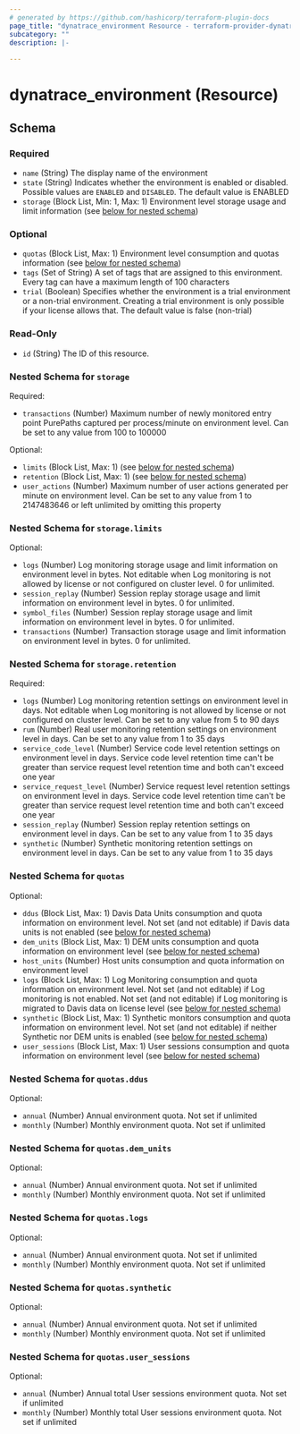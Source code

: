 ```yaml
---
# generated by https://github.com/hashicorp/terraform-plugin-docs
page_title: "dynatrace_environment Resource - terraform-provider-dynatrace"
subcategory: ""
description: |-
  
---
```


# dynatrace_environment (Resource)





<!-- schema generated by tfplugindocs -->
## Schema

### Required

- `name` (String) The display name of the environment
- `state` (String) Indicates whether the environment is enabled or disabled. Possible values are `ENABLED` and `DISABLED`. The default value is ENABLED
- `storage` (Block List, Min: 1, Max: 1) Environment level storage usage and limit information (see [below for nested schema](#nestedblock--storage))

### Optional

- `quotas` (Block List, Max: 1) Environment level consumption and quotas information (see [below for nested schema](#nestedblock--quotas))
- `tags` (Set of String) A set of tags that are assigned to this environment. Every tag can have a maximum length of 100 characters
- `trial` (Boolean) Specifies whether the environment is a trial environment or a non-trial environment. Creating a trial environment is only possible if your license allows that. The default value is false (non-trial)

### Read-Only

- `id` (String) The ID of this resource.

<a id="nestedblock--storage"></a>
### Nested Schema for `storage`

Required:

- `transactions` (Number) Maximum number of newly monitored entry point PurePaths captured per process/minute on environment level. Can be set to any value from 100 to 100000

Optional:

- `limits` (Block List, Max: 1) (see [below for nested schema](#nestedblock--storage--limits))
- `retention` (Block List, Max: 1) (see [below for nested schema](#nestedblock--storage--retention))
- `user_actions` (Number) Maximum number of user actions generated per minute on environment level. Can be set to any value from 1 to 2147483646 or left unlimited by omitting this property

<a id="nestedblock--storage--limits"></a>
### Nested Schema for `storage.limits`

Optional:

- `logs` (Number) Log monitoring storage usage and limit information on environment level in bytes. Not editable when Log monitoring is not allowed by license or not configured on cluster level. 0 for unlimited.
- `session_replay` (Number) Session replay storage usage and limit information on environment level in bytes. 0 for unlimited.
- `symbol_files` (Number) Session replay storage usage and limit information on environment level in bytes. 0 for unlimited.
- `transactions` (Number) Transaction storage usage and limit information on environment level in bytes. 0 for unlimited.


<a id="nestedblock--storage--retention"></a>
### Nested Schema for `storage.retention`

Required:

- `logs` (Number) Log monitoring retention settings on environment level in days. Not editable when Log monitoring is not allowed by license or not configured on cluster level. Can be set to any value from 5 to 90 days
- `rum` (Number) Real user monitoring retention settings on environment level in days. Can be set to any value from 1 to 35 days
- `service_code_level` (Number) Service code level retention settings on environment level in days. Service code level retention time can't be greater than service request level retention time and both can't exceed one year
- `service_request_level` (Number) Service request level retention settings on environment level in days. Service code level retention time can't be greater than service request level retention time and both can't exceed one year
- `session_replay` (Number) Session replay retention settings on environment level in days. Can be set to any value from 1 to 35 days
- `synthetic` (Number) Synthetic monitoring retention settings on environment level in days. Can be set to any value from 1 to 35 days



<a id="nestedblock--quotas"></a>
### Nested Schema for `quotas`

Optional:

- `ddus` (Block List, Max: 1) Davis Data Units consumption and quota information on environment level. Not set (and not editable) if Davis data units is not enabled (see [below for nested schema](#nestedblock--quotas--ddus))
- `dem_units` (Block List, Max: 1) DEM units consumption and quota information on environment level (see [below for nested schema](#nestedblock--quotas--dem_units))
- `host_units` (Number) Host units consumption and quota information on environment level
- `logs` (Block List, Max: 1) Log Monitoring consumption and quota information on environment level. Not set (and not editable) if Log monitoring is not enabled. Not set (and not editable) if Log monitoring is migrated to Davis data on license level (see [below for nested schema](#nestedblock--quotas--logs))
- `synthetic` (Block List, Max: 1) Synthetic monitors consumption and quota information on environment level. Not set (and not editable) if neither Synthetic nor DEM units is enabled (see [below for nested schema](#nestedblock--quotas--synthetic))
- `user_sessions` (Block List, Max: 1) User sessions consumption and quota information on environment level (see [below for nested schema](#nestedblock--quotas--user_sessions))

<a id="nestedblock--quotas--ddus"></a>
### Nested Schema for `quotas.ddus`

Optional:

- `annual` (Number) Annual environment quota. Not set if unlimited
- `monthly` (Number) Monthly environment quota. Not set if unlimited


<a id="nestedblock--quotas--dem_units"></a>
### Nested Schema for `quotas.dem_units`

Optional:

- `annual` (Number) Annual environment quota. Not set if unlimited
- `monthly` (Number) Monthly environment quota. Not set if unlimited


<a id="nestedblock--quotas--logs"></a>
### Nested Schema for `quotas.logs`

Optional:

- `annual` (Number) Annual environment quota. Not set if unlimited
- `monthly` (Number) Monthly environment quota. Not set if unlimited


<a id="nestedblock--quotas--synthetic"></a>
### Nested Schema for `quotas.synthetic`

Optional:

- `annual` (Number) Annual environment quota. Not set if unlimited
- `monthly` (Number) Monthly environment quota. Not set if unlimited


<a id="nestedblock--quotas--user_sessions"></a>
### Nested Schema for `quotas.user_sessions`

Optional:

- `annual` (Number) Annual total User sessions environment quota. Not set if unlimited
- `monthly` (Number) Monthly total User sessions environment quota. Not set if unlimited


